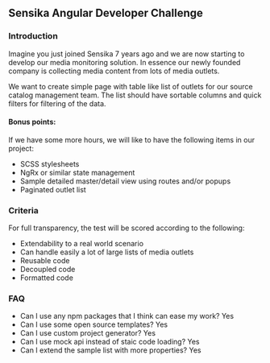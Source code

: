 ## Sensika Angular Developer Challenge

### Introduction
Imagine you just joined Sensika 7 years ago and we are now starting to develop our media monitoring solution.
In essence our newly founded company is collecting media content from lots of media outlets.

We want to create simple page with table like list of outlets for our source catalog management team. The list should have sortable columns and quick filters for filtering of the data.

#### Bonus points:
If we have some more hours, we will like to have the following items in our project:

* SCSS stylesheets
* NgRx or similar state management
* Sample detailed master/detail view using routes and/or popups
* Paginated outlet list

### Criteria
For full transparency, the test will be scored according to the following:

* Extendability to a real world scenario
* Can handle easily a lot of large lists of media outlets
* Reusable code
* Decoupled code
* Formatted code

### FAQ
* Can I use any npm packages that I think can ease my work? Yes
* Can I use some open source templates? Yes
* Can I use custom project generator? Yes
* Can I use mock api instead of staic code loading? Yes
* Can I extend the sample list with more properties? Yes